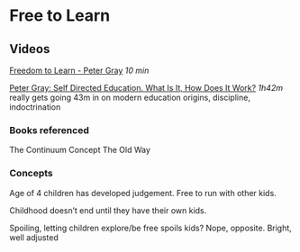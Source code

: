 # Free to Learn

## Videos

[Freedom to Learn - Peter Gray](https://youtu.be/-OMYesA1nQo) *10 min*

[Peter Gray: Self Directed Education. What Is It, How Does It Work?](https://youtu.be/DYYbYyGbEcc) *1h42m* really gets going 43m in on modern education origins, discipline, indoctrination 



### Books referenced

The Continuum Concept
The Old Way


### Concepts

Age of 4 children has developed judgement. Free to run with other kids.

Childhood doesn’t end until they have their own kids.

Spoiling, letting children explore/be free spoils kids? Nope, opposite. Bright, well adjusted 



